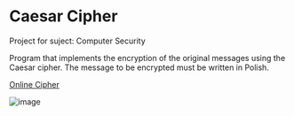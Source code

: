 # Caesar Cipher
Project for suject: Computer Security

Program that implements the encryption of the original
messages using the Caesar cipher. The message to be encrypted must be
written in Polish.

[Online Cipher](https://calcoolator.pl/szyfr-cezara.html)

![image](https://user-images.githubusercontent.com/93341741/205531815-8a08765b-656a-437e-af7b-cc2adc3ebb74.png)
